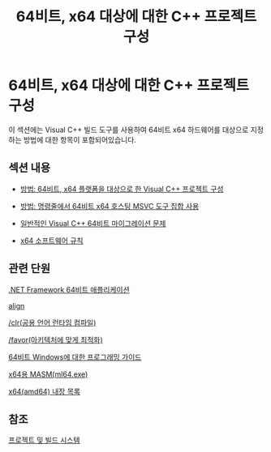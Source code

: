 ﻿---
title: 64비트, x64 대상에 대한 C++ 프로젝트 구성
ms.date: 11/04/2016
helpviewer_keywords:
- 64-bit compiler [C++], options
- 64-bit compiler [C++]
- 64-bit programming [C++], about 64-bit programming
- programming [C++], 64-bit
ms.assetid: cb99f72b-8c74-48f4-846a-8921b37b97e9
ms.openlocfilehash: 906591544717ed107c284dfb41bbbf2dfdd3c253
ms.sourcegitcommit: fcb48824f9ca24b1f8bd37d647a4d592de1cc925
ms.translationtype: HT
ms.contentlocale: ko-KR
ms.lasthandoff: 08/15/2019
ms.locfileid: "69493287"
---
# <a name="configure-c-projects-for-64-bit-x64-targets"></a>64비트, x64 대상에 대한 C++ 프로젝트 구성

이 섹션에는 Visual C++ 빌드 도구를 사용하여 64비트 x64 하드웨어를 대상으로 지정하는 방법에 대한 항목이 포함되어있습니다.

## <a name="in-this-section"></a>섹션 내용

- [방법: 64비트, x64 플랫폼을 대상으로 한 Visual C++ 프로젝트 구성](how-to-configure-visual-cpp-projects-to-target-64-bit-platforms.md)

- [방법: 명령줄에서 64비트 x64 호스팅 MSVC 도구 집합 사용](how-to-enable-a-64-bit-visual-cpp-toolset-on-the-command-line.md)

- [일반적인 Visual C++ 64비트 마이그레이션 문제](common-visual-cpp-64-bit-migration-issues.md)

- [x64 소프트웨어 규칙](x64-software-conventions.md)

## <a name="related-sections"></a>관련 단원

[.NET Framework 64비트 애플리케이션](/dotnet/framework/64-bit-apps)

[align](../cpp/align-cpp.md)

[/clr(공용 언어 런타임 컴파일)](reference/clr-common-language-runtime-compilation.md)

[/favor(아키텍처에 맞게 최적화)](reference/favor-optimize-for-architecture-specifics.md)

[64비트 Windows에 대한 프로그래밍 가이드](/windows/win32/WinProg64/programming-guide-for-64-bit-windows)

[x64용 MASM(ml64.exe)](../assembler/masm/masm-for-x64-ml64-exe.md)

[x64(amd64) 내장 목록](../intrinsics/x64-amd64-intrinsics-list.md)

## <a name="see-also"></a>참조

[프로젝트 및 빌드 시스템](projects-and-build-systems-cpp.md)
